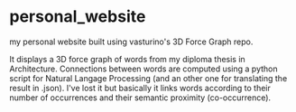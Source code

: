 # personal_website

my personal website built using vasturino's 3D Force Graph repo. 

It displays a 3D force graph of words from my diploma thesis in Architecture. Connections between words are computed using a python script for Natural Langage Processing (and an other one for translating the result in .json). I've lost it but basically it links words according to their number of occurrences and their semantic proximity (co-occurrence).
